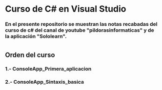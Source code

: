 # Curso de C# en Visual Studio
### En el presente repositorio se muestran las notas recabadas del curso de c# del canal de youtube "pildorasinformaticas" y de la aplicación "Sololearn". 
#

## Orden del curso

### 1.- ConsoleApp_Primera_aplicacion
### 2.- ConsoleApp_Sintaxis_basica